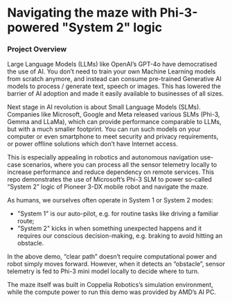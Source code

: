 # Navigating the maze with Phi-3-powered "System 2" logic

### Project Overview

Large Language Models (LLMs) like OpenAI’s GPT-4o have democratised the use of AI. You don’t need to train your own Machine Learning models from scratch anymore, and instead can consume pre-trained Generative AI models to process / generate text, speech or images. This has lowered the barrier of AI adoption and made it easily available to businesses of all sizes.

Next stage in AI revolution is about Small Language Models (SLMs). Companies like Microsoft, Google and Meta released various SLMs (Phi-3, Gemma and LLaMa), which can provide performance comparable to LLMs, but with a much smaller footprint. You can run such models on your computer or even smartphone to meet security and privacy requirements, or power offline solutions which don’t have Internet access.

This is especially appealing in robotics and autonomous navigation use-case scenarios, where you can process all the sensor telemetry locally to increase performance and reduce dependency on remote services. This repo demonstrates the use of Microsoft’s Phi-3 SLM to power so-called “System 2” logic of Pioneer 3-DX mobile robot and navigate the maze.

As humans, we ourselves often operate in System 1 or System 2 modes:
- "System 1" is our auto-pilot, e.g. for routine tasks like driving a familiar route;
- "System 2" kicks in when something unexpected happens and it requires our conscious decision-making, e.g. braking to avoid hitting an obstacle.

In the above demo, “clear path” doesn’t require computational power and robot simply moves forward. However, when it detects an “obstacle”, sensor telemetry is fed to Phi-3 mini model locally to decide where to turn.

The maze itself was built in Coppelia Robotics’s simulation environment, while the compute power to run this demo was provided by AMD’s AI PC.
